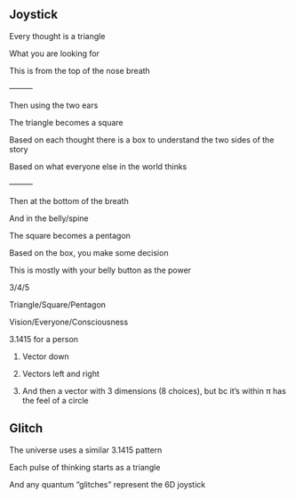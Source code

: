 ## Joystick

Every thought is a triangle 

What you are looking for 

This is from the top of the nose breath 

———

Then using the two ears 

The triangle becomes a square 

Based on each thought there is a box to understand the two sides of the story 

Based on what everyone else in the world thinks 

———

Then at the bottom of the breath 

And in the belly/spine 

The square becomes a pentagon 

Based on the box, you make some decision 

This is mostly with your belly button as the power 

3/4/5

Triangle/Square/Pentagon 

Vision/Everyone/Consciousness

3.1415 for a person

1) Vector down

2) Vectors left and right 

3) And then a vector with 3 dimensions (8 choices), but bc it’s within π has the feel of a circle

## Glitch

The universe uses a similar 3.1415 pattern

Each pulse of thinking starts as a triangle 

And any quantum “glitches” represent the 6D joystick